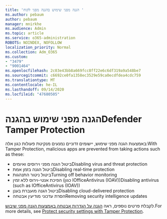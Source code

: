 ```yaml
---
title: 'הגנה מפני שימוש בהגנה מפני לקוח '
ms.author: pebaum
author: pebaum
manager: mnirkhe
ms.audience: Admin
ms.topic: article
ms.service: o365-administration
ROBOTS: NOINDEX, NOFOLLOW
localization_priority: Normal
ms.collection: Adm_O365
ms.custom:
- "3479"
- "9001464"
ms.openlocfilehash: 2c03e43bb8a669fcc8ff22e6c6df319a9a548be7
ms.sourcegitcommit: c6692ce0fa1358ec3529e59ca0ecdfdea4cdc759
ms.translationtype: MT
ms.contentlocale: he-IL
ms.lasthandoff: 09/14/2020
ms.locfileid: "47680505"
---
```

# <a name="defender-tamper-protection"></a><span data-ttu-id="08485-102">הגנה מפני שימוש בהגנה</span><span class="sxs-lookup"><span data-stu-id="08485-102">Defender Tamper Protection</span></span> 

<span data-ttu-id="08485-103">באמצעות הגנה מפני שימוש, יישומים זדוניים נמנעים מנקיטת פעולות כגון אלה:</span><span class="sxs-lookup"><span data-stu-id="08485-103">With Tamper Protection, malicious apps are prevented from taking actions such as these:</span></span>

- <span data-ttu-id="08485-104">ביטול הגנה מפני וירוסים ואיומים</span><span class="sxs-lookup"><span data-stu-id="08485-104">Disabling virus and threat protection</span></span>
- <span data-ttu-id="08485-105">ביטול הגנה בזמן אמת</span><span class="sxs-lookup"><span data-stu-id="08485-105">Disabling real-time protection</span></span>
- <span data-ttu-id="08485-106">ביטול ניטור התנהגות</span><span class="sxs-lookup"><span data-stu-id="08485-106">Turning off behavior monitoring</span></span>
- <span data-ttu-id="08485-107">הפיכת אנטי-וירוס ללא זמין (כגון IOfficeAntivirus (IOAV))</span><span class="sxs-lookup"><span data-stu-id="08485-107">Disabling antivirus (such as IOfficeAntivirus (IOAV))</span></span>
- <span data-ttu-id="08485-108">ביטול הגנה מועברת בענן</span><span class="sxs-lookup"><span data-stu-id="08485-108">Disabling cloud-delivered protection</span></span>
- <span data-ttu-id="08485-109">הסרת עדכוני מודיעין אבטחה</span><span class="sxs-lookup"><span data-stu-id="08485-109">Removing security intelligence updates</span></span>

<span data-ttu-id="08485-110">לקבלת פרטים נוספים, ראה [הגנה על הגדרות אבטחה באמצעות הגנה מפני שיבוש](https://docs.microsoft.com/windows/security/threat-protection/windows-defender-antivirus/prevent-changes-to-security-settings-with-tamper-protection).</span><span class="sxs-lookup"><span data-stu-id="08485-110">For more details, see [Protect security settings with Tamper Protection](https://docs.microsoft.com/windows/security/threat-protection/windows-defender-antivirus/prevent-changes-to-security-settings-with-tamper-protection).</span></span>